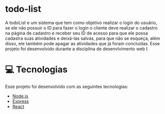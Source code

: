 # todo-list
A todoList e um sistema que tem como objetivo realizar o login do usuário, se ele não possuir o ID para fazer o login o cliente deve realizar o cadastro na página de cadastro e receber seu ID de acesso para que ele possa cadastra suas atividades e deixá-las salvas, para que não se esqueça, 
além disso, ele também pode apagar as atividades que já foram concluídas.
Esse projeto foi desenvolvido durante a disciplina de desenvlvimento web I.

# :computer: Tecnologias
Esse projeto foi desenvolvido com as seguintes tecnologias:

- [Node.js](https://nodejs.org/en/)
- [Express](https://expressjs.com/pt-br/)
- [React](https://reactjs.org)


